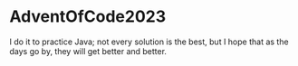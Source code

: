 # AdventOfCode2023

I do it to practice Java; not every solution is the best, but I hope that as the days go by, they will get better and better.
